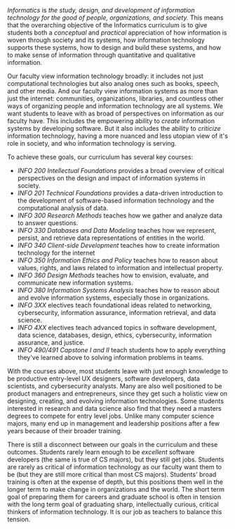 *Informatics* is _the study, design, and development of information technology for the good of people, organizations, and society._ This means that the overarching objective of the Informatics curriculum is to give students both a _conceptual_ and _practical_ appreciation of how information is woven through society and its systems, how information technology supports these systems, how to design and build these systems, and how to make sense of information through quantitative and qualitative information.

Our faculty view information technology broadly: it includes not just computational technologies but also analog ones such as books, speech, and other media. And our faculty view information systems as more than just the internet: communities, organizations, libraries, and countless other ways of organizing people and information technology are all systems. We want students to leave with as broad of perspectives on information as our faculty have. This includes the empowering ability to *create* information systems by developing software. But it also includes the ability to *criticize* information technology, having a more nuanced and less utopian view of it's role in society, and who information technology is serving.

To achieve these goals, our curriculum has several key courses:

* *INFO 200* _Intellectual Foundations_ provides a broad overview of critical perspectives on the design and impact of information systems in society.
* *INFO 201* _Technical Foundations_ provides a data-driven introduction to the development of software-based information technology and the computational analysis of data.
* *INFO 300* _Research Methods_ teaches how we gather and analyze data to answer questions.
* *INFO 330* _Databases and Data Modeling_ teaches how we represent, persist, and retrieve data representations of entities in the world.
* *INFO 340* _Client-side Development_ teaches how to create information technology for the internet
* *INFO 350* _Information Ethics and Policy_ teaches how to reason about values, rights, and laws related to information and intellectual property.
* *INFO 360* _Design Methods_ teaches how to envision, evaluate, and communicate new information systems.
* *INFO 380* _Information Systems Analysis_ teaches how to reason about and evolve information systems, especially those in organizations.
* *INFO 3XX* electives teach foundational ideas related to networking, cybersecurity, information assurance, information retrieval, and data science.
* *INFO 4XX* electives teach advanced topics in software development, data science, databases, design, ethics, cybersecurity, information assurance, and justice.		
* *INFO 490/491* _Capstone I and II_ teach students how to apply everything they've learned above to solving information problems in teams.

With the courses above, most students leave with just enough knowledge to be productive entry-level UX designers, software developers, data scientists, and cybersecurity analysts. Many are also well positioned to be product managers and entrepreneurs, since they get such a holistic view on designing, creating, and evolving information technologies. Some students interested in research and data science also find that they need a masters degrees to compete for entry level jobs. Unlike many computer science majors, many end up in management and leadership positions after a few years because of their broader training.

There is still a disconnect between our goals in the curriculum and these outcomes. Students rarely learn enough to be _excellent_ software developers (the same is true of CS majors), but they still get jobs. Students are rarely as critical of information technology as our faculty want them to be (but they are still more critical than most CS majors). Students' broad training is often at the expense of depth, but this positions them well in the longer term to make change in organizations and the world. The short term goal of preparing them for careers and graduate school is often in tension with the long term goal of graduating sharp, intellectually curious, critical thinkers of information technology. It is our job as teachers to balance this tension.
